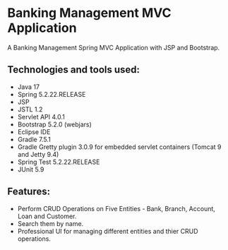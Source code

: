 
# Banking Management MVC Application 
A Banking Management Spring MVC Application with JSP and Bootstrap.

## Technologies and tools used:
* Java 17
* Spring 5.2.22.RELEASE
* JSP
* JSTL 1.2
* Servlet API 4.0.1
* Bootstrap 5.2.0 (webjars)
* Eclipse IDE
* Gradle 7.5.1
* Gradle Gretty plugin 3.0.9 for embedded servlet containers (Tomcat 9 and Jetty 9.4)
* Spring Test 5.2.22.RELEASE
* JUnit 5.9

## Features: 
- Perform CRUD Operations on Five Entities - Bank, Branch, Account, Loan and Customer.
- Search them by name. 
- Professional UI for managing different entities and thier CRUD operations.



